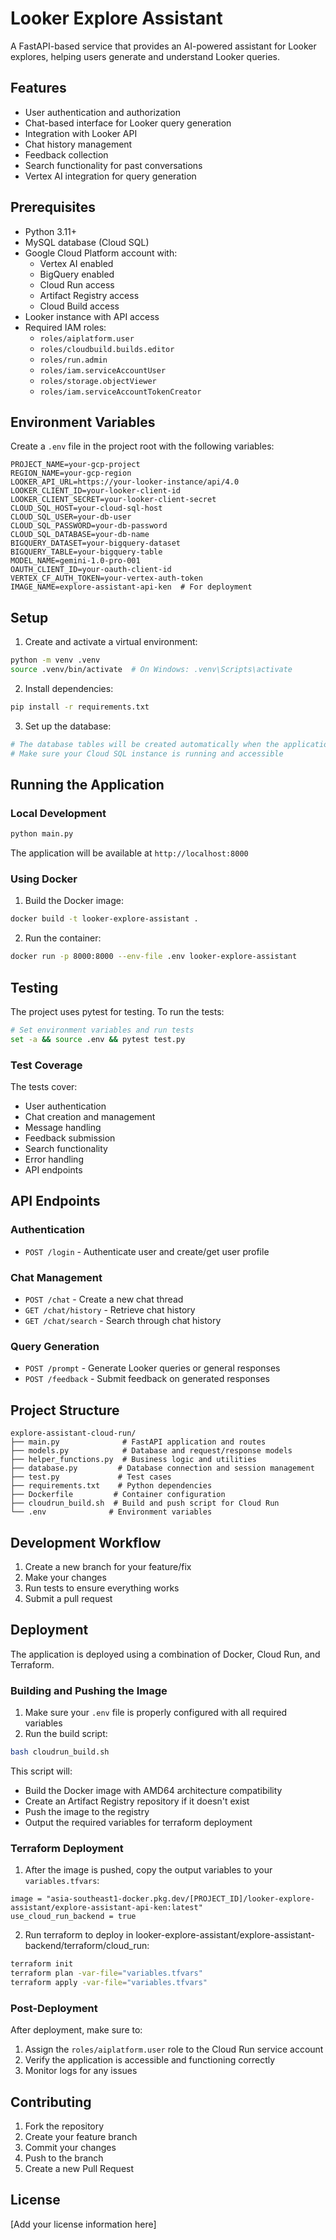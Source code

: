 # Looker Explore Assistant

A FastAPI-based service that provides an AI-powered assistant for Looker explores, helping users generate and understand Looker queries.

## Features

- User authentication and authorization
- Chat-based interface for Looker query generation
- Integration with Looker API
- Chat history management
- Feedback collection
- Search functionality for past conversations
- Vertex AI integration for query generation

## Prerequisites

- Python 3.11+
- MySQL database (Cloud SQL)
- Google Cloud Platform account with:
  - Vertex AI enabled
  - BigQuery enabled
  - Cloud Run access
  - Artifact Registry access
  - Cloud Build access
- Looker instance with API access
- Required IAM roles:
  - `roles/aiplatform.user`
  - `roles/cloudbuild.builds.editor`
  - `roles/run.admin`
  - `roles/iam.serviceAccountUser`
  - `roles/storage.objectViewer`
  - `roles/iam.serviceAccountTokenCreator`

## Environment Variables

Create a `.env` file in the project root with the following variables:

```env
PROJECT_NAME=your-gcp-project
REGION_NAME=your-gcp-region
LOOKER_API_URL=https://your-looker-instance/api/4.0
LOOKER_CLIENT_ID=your-looker-client-id
LOOKER_CLIENT_SECRET=your-looker-client-secret
CLOUD_SQL_HOST=your-cloud-sql-host
CLOUD_SQL_USER=your-db-user
CLOUD_SQL_PASSWORD=your-db-password
CLOUD_SQL_DATABASE=your-db-name
BIGQUERY_DATASET=your-bigquery-dataset
BIGQUERY_TABLE=your-bigquery-table
MODEL_NAME=gemini-1.0-pro-001
OAUTH_CLIENT_ID=your-oauth-client-id
VERTEX_CF_AUTH_TOKEN=your-vertex-auth-token
IMAGE_NAME=explore-assistant-api-ken  # For deployment
```

## Setup

1. Create and activate a virtual environment:
```bash
python -m venv .venv
source .venv/bin/activate  # On Windows: .venv\Scripts\activate
```

2. Install dependencies:
```bash
pip install -r requirements.txt
```

3. Set up the database:
```bash
# The database tables will be created automatically when the application starts
# Make sure your Cloud SQL instance is running and accessible
```

## Running the Application

### Local Development

```bash
python main.py
```

The application will be available at `http://localhost:8000`

### Using Docker

1. Build the Docker image:
```bash
docker build -t looker-explore-assistant .
```

2. Run the container:
```bash
docker run -p 8000:8000 --env-file .env looker-explore-assistant
```

## Testing

The project uses pytest for testing. To run the tests:

```bash
# Set environment variables and run tests
set -a && source .env && pytest test.py
```

### Test Coverage

The tests cover:
- User authentication
- Chat creation and management
- Message handling
- Feedback submission
- Search functionality
- Error handling
- API endpoints

## API Endpoints

### Authentication
- `POST /login` - Authenticate user and create/get user profile

### Chat Management
- `POST /chat` - Create a new chat thread
- `GET /chat/history` - Retrieve chat history
- `GET /chat/search` - Search through chat history

### Query Generation
- `POST /prompt` - Generate Looker queries or general responses
- `POST /feedback` - Submit feedback on generated responses

## Project Structure

```
explore-assistant-cloud-run/
├── main.py              # FastAPI application and routes
├── models.py            # Database and request/response models
├── helper_functions.py  # Business logic and utilities
├── database.py         # Database connection and session management
├── test.py             # Test cases
├── requirements.txt    # Python dependencies
├── Dockerfile         # Container configuration
├── cloudrun_build.sh  # Build and push script for Cloud Run
└── .env              # Environment variables
```

## Development Workflow

1. Create a new branch for your feature/fix
2. Make your changes
3. Run tests to ensure everything works
4. Submit a pull request

## Deployment

The application is deployed using a combination of Docker, Cloud Run, and Terraform.

### Building and Pushing the Image

1. Make sure your `.env` file is properly configured with all required variables
2. Run the build script:
```bash
bash cloudrun_build.sh
```

This script will:
- Build the Docker image with AMD64 architecture compatibility
- Create an Artifact Registry repository if it doesn't exist
- Push the image to the registry
- Output the required variables for terraform deployment

### Terraform Deployment

1. After the image is pushed, copy the output variables to your `variables.tfvars`:
```hcl
image = "asia-southeast1-docker.pkg.dev/[PROJECT_ID]/looker-explore-assistant/explore-assistant-api-ken:latest"
use_cloud_run_backend = true
```

2. Run terraform to deploy in looker-explore-assistant/explore-assistant-backend/terraform/cloud_run:
```bash
terraform init
terraform plan -var-file="variables.tfvars"
terraform apply -var-file="variables.tfvars"
```

### Post-Deployment

After deployment, make sure to:
1. Assign the `roles/aiplatform.user` role to the Cloud Run service account
2. Verify the application is accessible and functioning correctly
3. Monitor logs for any issues

## Contributing

1. Fork the repository
2. Create your feature branch
3. Commit your changes
4. Push to the branch
5. Create a new Pull Request

## License

[Add your license information here]